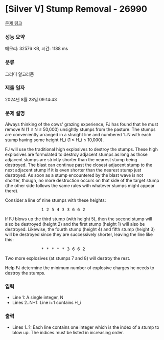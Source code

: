 # [Silver V] Stump Removal - 26990 

[문제 링크](https://www.acmicpc.net/problem/26990) 

### 성능 요약

메모리: 32576 KB, 시간: 1188 ms

### 분류

그리디 알고리즘

### 제출 일자

2024년 8월 28일 09:14:43

### 문제 설명

<p>Always thinking of the cows' grazing experience, FJ has found that he must remove N (1 ≤ N ≤ 50,000) unsightly stumps from the pasture. The stumps are conveniently arranged in a straight line and numbered 1..N with each stump having some height H_i (1 ≤ H_i ≤ 10,000).</p>

<p>FJ will use the traditional high explosives to destroy the stumps. These high explosives are formulated to destroy adjacent stumps as long as those adjacent stumps are strictly shorter than the nearest stump being destroyed. The blast can continue past the closest adjacent stump to the next adjacent stump if it is even shorter than the nearest stump just destroyed. As soon as a stump encountered by the blast wave is not shorter, though, no more destruction occurs on that side of the target stump (the other side follows the same rules with whatever stumps might appear there).</p>

<p>Consider a line of nine stumps with these heights:</p>

<pre>              1 2 5 4 3 3 6 6 2
</pre>

<p>If FJ blows up the third stump (with height 5), then the second stump will also be destroyed (height 2) and the first stump (height 1) will also be destroyed. Likewise, the fourth stump (height 4) and fifth stump (height 3) will be destroyed since they are successively shorter, leaving the line like this:</p>

<pre>              * * * * * 3 6 6 2</pre>

<p>Two more explosives (at stumps 7 and 8) will destroy the rest.</p>

<p>Help FJ determine the minimum number of explosive charges he needs to destroy the stumps.</p>

### 입력 

 <ul>
	<li>Line 1: A single integer, N</li>
	<li>Lines 2..N+1: Line i+1 contains H_i</li>
</ul>

### 출력 

 <ul>
	<li>Lines 1..?: Each line contains one integer which is the index of a stump to blow up. The indices must be listed in increasing order.</li>
</ul>

